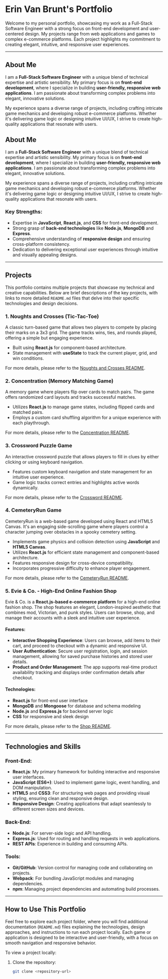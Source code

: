 # Erin Van Brunt's Portfolio

Welcome to my personal portfolio, showcasing my work as a Full-Stack Software Engineer with a strong focus on front-end development and user-centered design. My projects range from web applications and games to complex e-commerce platforms. Each project highlights my commitment to creating elegant, intuitive, and responsive user experiences.

---

## About Me

I am a **Full-Stack Software Engineer** with a unique blend of technical expertise and artistic sensibility. My primary focus is on **front-end development**, where I specialize in building **user-friendly, responsive web applications**. I am passionate about transforming complex problems into elegant, innovative solutions.

My experience spans a diverse range of projects, including crafting intricate game mechanics and developing robust e-commerce platforms. Whether it's delivering game logic or designing intuitive UI/UX, I strive to create high-quality applications that resonate with users.

## About Me

I am a **Full-Stack Software Engineer** with a unique blend of technical expertise and artistic sensibility. My primary focus is on **front-end development**, where I specialize in building **user-friendly, responsive web applications**. I am passionate about transforming complex problems into elegant, innovative solutions.

My experience spans a diverse range of projects, including crafting intricate game mechanics and developing robust e-commerce platforms. Whether it's delivering game logic or designing intuitive UI/UX, I strive to create high-quality applications that resonate with users.

### Key Strengths:

- Expertise in **JavaScript**, **React.js**, and **CSS** for front-end development.
- Strong grasp of **back-end technologies** like **Node.js**, **MongoDB** and **Express**.
- Comprehensive understanding of **responsive design** and ensuring cross-platform consistency.
- Dedication to delivering exceptional user experiences through intuitive and visually appealing designs.

---

## Projects

This portfolio contains multiple projects that showcase my technical and creative capabilities. Below are brief descriptions of the key projects, with links to more detailed `README.md` files that delve into their specific technologies and design decisions.

### 1. **Noughts and Crosses (Tic-Tac-Toe)**

A classic turn-based game that allows two players to compete by placing their marks on a 3x3 grid. The game tracks wins, ties, and rounds played, offering a simple but engaging experience.

- Built using **React.js** for component-based architecture.
- State management with **useState** to track the current player, grid, and win conditions.

For more details, please refer to the [Noughts and Crosses README](./src/Components/Games/NoughtsAndCrosses/README.md).

### 2. **Concentration (Memory Matching Game)**

A memory game where players flip over cards to match pairs. The game offers randomized card layouts and tracks successful matches.

- Utilizes **React.js** to manage game states, including flipped cards and matched pairs.
- Employs a custom card shuffling algorithm for a unique experience with each playthrough.

For more details, please refer to the [Concentration README](./src/Components/Games/Concentration/README.md).

### 3. **Crossword Puzzle Game**

An interactive crossword puzzle that allows players to fill in clues by either clicking or using keyboard navigation.

- Features custom keyboard navigation and state management for an intuitive user experience.
- Game logic tracks correct entries and highlights active words dynamically.

For more details, please refer to the [Crossword README](./src/Components/Games/Crossword/README.md).

### 4. **CemeteryRun Game**

CemeteryRun is a web-based game developed using React and HTML5 Canvas. It's an engaging side-scrolling game where players control a character jumping over obstacles in a spooky cemetery setting.

- Implements game physics and collision detection using **JavaScript** and **HTML5 Canvas**.
- Utilizes **React.js** for efficient state management and component-based architecture.
- Features responsive design for cross-device compatibility.
- Incorporates progressive difficulty to enhance player engagement.

For more details, please refer to the [CemeteryRun README](./src/Components/Games/CemeteryRun/README.md).

### 5. **Evie & Co. - High-End Online Fashion Shop**

Evie & Co. is a **React.js-based e-commerce platform** for a high-end online fashion shop. The shop features an elegant, London-inspired aesthetic that combines mod, Victorian, and punk styles. Users can browse, shop, and manage their accounts with a sleek and intuitive user experience.

#### Features:

- **Interactive Shopping Experience**: Users can browse, add items to their cart, and proceed to checkout with a dynamic and responsive UI.
- **User Authentication**: Secure user registration, login, and session management, allowing for saved purchase histories and stored user details.
- **Product and Order Management**: The app supports real-time product availability tracking and displays order confirmation details after checkout.

#### Technologies:

- **React.js** for front-end user interface
- **MongoDB** and **Mongoose** for database and schema modeling
- **Node.js** and **Express.js** for backend server logic
- **CSS** for responsive and sleek design

For more details, please refer to the [Shop README](./src/Components/Shop/README.md).

---

## Technologies and Skills

### Front-End:

- **React.js**: My primary framework for building interactive and responsive user interfaces.
- **JavaScript (ES6+)**: Used to implement game logic, event handling, and DOM manipulation.
- **HTML5** and **CSS3**: For structuring web pages and providing visual styling, ensuring clean and responsive design.
- **Responsive Design**: Creating applications that adapt seamlessly to different screen sizes and devices.

### Back-End:

- **Node.js**: For server-side logic and API handling.
- **Express.js**: Used for routing and handling requests in web applications.
- **REST APIs**: Experience in building and consuming APIs.

### Tools:

- **Git/GitHub**: Version control for managing code and collaborating on projects.
- **Webpack**: For bundling JavaScript modules and managing dependencies.
- **npm**: Managing project dependencies and automating build processes.

---

## How to Use This Portfolio

Feel free to explore each project folder, where you will find additional documentation (`README.md`) files explaining the technologies, design approaches, and instructions to run each project locally. Each game or application is designed to be interactive and user-friendly, with a focus on smooth navigation and responsive behavior.

To view a project locally:

1. Clone the repository:
   ```bash
   git clone <repository-url>
   ```
